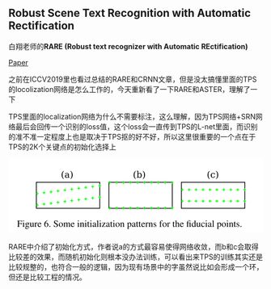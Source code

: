 ## Robust Scene Text Recognition with Automatic Rectification

白翔老师的**RARE (Robust text recognizer with Automatic REctification)**

[Paper]( https://arxiv.org/pdf/1603.03915.pdf )

之前在ICCV2019里也看过总结的RARE和CRNN文章，但是没太搞懂里面的TPS的locolization网络是怎么工作的，今天重新看了一下RARE和ASTER，理解了一下

TPS里面的localization网络为什么不需要标注，这么理解，因为TPS网络+SRN网络最后会回传一个识别的loss值，这个loss会一直传到TPS的L-net里面，而识别的准不准一定程度上也是取决于TPS抠的好不好，所以这里很重要的一个点在于TPS的2K个关键点的初始化选择上

![](_assets\RARE_init.png)

RARE中介绍了初始化方式，作者说a的方式最容易使得网络收敛，而b和c会取得比较差的效果，而随机初始化则根本没办法训练，可以看出来TPS的训练其实还是比较规整的，也符合一般的逻辑，因为现有场景中的字虽然说比如会形成一个环，但还是比较工程的情况。

